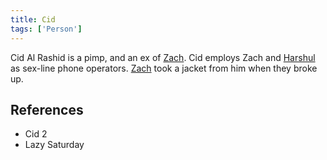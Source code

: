 ```yaml
---
title: Cid
tags: ['Person']
---
```

Cid Al Rashid is a pimp, and an ex of [Zach](wiki/zach.md). Cid employs Zach and [Harshul](wiki/harshul.md) as sex-line phone operators. [Zach](wiki/zach.md) took a jacket from him when they broke up.

## References
- Cid 2
- Lazy Saturday
